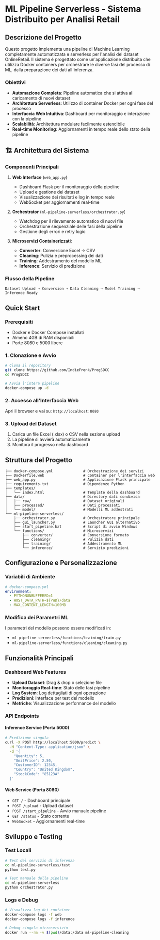 ﻿# ML Pipeline Serverless - Sistema Distribuito per Analisi Retail

##  Descrizione del Progetto

Questo progetto implementa una pipeline di Machine Learning completamente automatizzata e serverless per l'analisi del dataset OnlineRetail. Il sistema è progettato come un'applicazione distribuita che utilizza Docker containers per orchestrare le diverse fasi del processo di ML, dalla preparazione dei dati all'inferenza.

###  Obiettivi

- **Automazione Completa**: Pipeline automatica che si attiva al caricamento di nuovi dataset
- **Architettura Serverless**: Utilizzo di container Docker per ogni fase del processo
- **Interfaccia Web Intuitiva**: Dashboard per monitoraggio e interazione con la pipeline
- **Scalabilità**: Architettura modulare facilmente estendibile
- **Real-time Monitoring**: Aggiornamenti in tempo reale dello stato della pipeline

## 🏗 Architettura del Sistema

### Componenti Principali

1. **Web Interface** (`web_app.py`)
   - Dashboard Flask per il monitoraggio della pipeline
   - Upload e gestione dei dataset
   - Visualizzazione dei risultati e log in tempo reale
   - WebSocket per aggiornamenti real-time

2. **Orchestrator** (`ml-pipeline-serverless/orchestrator.py`)
   - Watchdog per il rilevamento automatico di nuovi file
   - Orchestrazione sequenziale delle fasi della pipeline
   - Gestione degli errori e retry logic

3. **Microservizi Containerizzati**:
   - **Converter**: Conversione Excel → CSV
   - **Cleaning**: Pulizia e preprocessing dei dati
   - **Training**: Addestramento del modello ML
   - **Inference**: Servizio di predizione

### Flusso della Pipeline

```
Dataset Upload → Conversion → Data Cleaning → Model Training → Inference Ready
```

## Quick Start

### Prerequisiti

- Docker e Docker Compose installati
- Almeno 4GB di RAM disponibili
- Porte 8080 e 5000 libere

### 1. Clonazione e Avvio

```bash
# Clona il repository
git clone https://github.com/IndieFrenk/ProgSDCC
cd ProgSDCC

# Avvia l'intera pipeline
docker-compose up -d
```

### 2. Accesso all'Interfaccia Web

Apri il browser e vai su: `http://localhost:8080`

### 3. Upload del Dataset

1. Carica un file Excel (.xlsx) o CSV nella sezione upload
2. La pipeline si avvierà automaticamente
3. Monitora il progresso nella dashboard

##  Struttura del Progetto

```
├── docker-compose.yml              # Orchestrazione dei servizi
├── Dockerfile.web                  # Container per l'interfaccia web
├── web_app.py                      # Applicazione Flask principale
├── requirements.txt                # Dipendenze Python
├── templates/
│   └── index.html                  # Template della dashboard
├── data/                           # Directory dati condivisa
│   ├── raw/                        # Dataset originali
│   ├── processed/                  # Dati processati
│   └── model/                      # Modelli ML addestrati
└── ml-pipeline-serverless/
    ├── orchestrator.py             # Orchestratore principale
    ├── gui_launcher.py             # Launcher GUI alternativo
    ├── start_pipeline.bat          # Script di avvio Windows
    └── functions/                  # Microservizi
        ├── converter/              # Conversione formato
        ├── cleaning/               # Pulizia dati
        ├── training/               # Addestramento ML
        └── inference/              # Servizio predizioni
```

##  Configurazione e Personalizzazione

### Variabili di Ambiente

```yaml
# docker-compose.yml
environment:
  - PYTHONUNBUFFERED=1
  - HOST_DATA_PATH=${PWD}/data
  - MAX_CONTENT_LENGTH=100MB
```

### Modifica dei Parametri ML

I parametri del modello possono essere modificati in:
- `ml-pipeline-serverless/functions/training/train.py`
- `ml-pipeline-serverless/functions/cleaning/cleaning.py`

##  Funzionalità Principali

### Dashboard Web Features

- **Upload Dataset**: Drag & drop o selezione file
- **Monitoraggio Real-time**: Stato delle fasi pipeline
- **Log System**: Log dettagliati di ogni operazione
- **Predizioni**: Interface per test del modello
- **Metriche**: Visualizzazione performance del modello

### API Endpoints

#### Inference Service (Porta 5000)

```bash
# Predizione singola
curl -X POST http://localhost:5000/predict \
  -H "Content-Type: application/json" \
  -d '{
    "Quantity": 5,
    "UnitPrice": 2.50,
    "CustomerID": 12345,
    "Country": "United Kingdom",
    "StockCode": "85123A"
  }'
```

#### Web Service (Porta 8080)

- `GET /` - Dashboard principale
- `POST /upload` - Upload dataset
- `POST /start_pipeline` - Avvio manuale pipeline
- `GET /status` - Stato corrente
- `WebSocket` - Aggiornamenti real-time

## Sviluppo e Testing

### Test Locali

```bash
# Test del servizio di inferenza
cd ml-pipeline-serverless/test
python test.py

# Test manuale della pipeline
cd ml-pipeline-serverless
python orchestrator.py
```

### Logs e Debug

```bash
# Visualizza log dei container
docker-compose logs -f web
docker-compose logs -f inference

# Debug singolo microservizio
docker run --rm -v $(pwd)/data:/data ml-pipeline-cleaning
```




